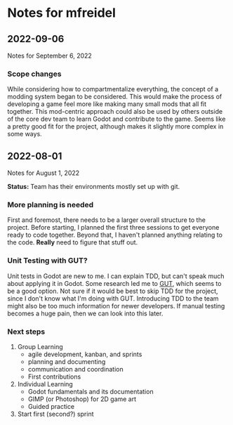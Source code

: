 # Notes for mfreidel


## 2022-09-06

Notes for September 6, 2022

### Scope changes

While considering how to compartmentalize everything, the concept of a modding
system began to be considered. This would make the process of developing a game
feel more like making many small mods that all fit together. This mod-centric
approach could also be used by others outside of the core dev team to learn
Godot and contribute to the game. Seems like a pretty good fit for the project,
although makes it slightly more complex in some ways.



## 2022-08-01

Notes for August 1, 2022

**Status:**
Team has their environments mostly set up with git.

### More planning is needed

First and foremost, there needs to be a larger overall structure to the project. Before starting, I planned the first three sessions to get everyone ready to code together. Beyond that, I haven't planned anything relating to the code. **Really** need to figure that stuff out.

### Unit Testing with GUT?

Unit tests in Godot are new to me. I can explain TDD, but can't speak much about applying it in Godot. Some research led me to [GUT](https://github.com/bitwes/Gut), which seems to be a good option. Not sure if it would be best to skip TDD for the project, since I don't know what I'm doing with GUT. Introducing TDD to the team might also be too much information for newer developers. If manual testing becomes a huge pain, then we can look into this later.

### Next steps

1. Group Learning
   - agile development, kanban, and sprints
   - planning and documenting
   - communication and coordination
   - First contributions
2. Individual Learning
   - Godot fundamentals and its documentation
   - GIMP (or Photoshop) for 2D game art
   - Guided practice
3. Start first (second?) sprint
